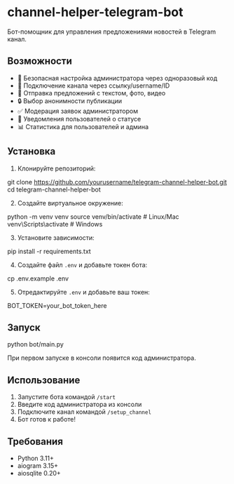 # channel-helper-telegram-bot

Бот-помощник для управления предложениями новостей в Telegram канал.

## Возможности

- 🔐 Безопасная настройка администратора через одноразовый код
- 📢 Подключение канала через ссылку/username/ID
- 📝 Отправка предложений с текстом, фото, видео
- 🔒 Выбор анонимности публикации
- ✅ Модерация заявок администратором
- 🔔 Уведомления пользователей о статусе
- 📊 Статистика для пользователей и админа

## Установка

1. Клонируйте репозиторий:

git clone https://github.com/yourusername/telegram-channel-helper-bot.git
cd telegram-channel-helper-bot

2. Создайте виртуальное окружение:

python -m venv venv
source venv/bin/activate  # Linux/Mac
venv\Scripts\activate     # Windows

3. Установите зависимости:

pip install -r requirements.txt

4. Создайте файл `.env` и добавьте токен бота:

cp .env.example .env

5. Отредактируйте `.env` и добавьте ваш токен:

BOT_TOKEN=your_bot_token_here

## Запуск

python bot/main.py

При первом запуске в консоли появится код администратора.

## Использование

1. Запустите бота командой `/start`
2. Введите код администратора из консоли
3. Подключите канал командой `/setup_channel`
4. Бот готов к работе!

## Требования

- Python 3.11+
- aiogram 3.15+
- aiosqlite 0.20+
